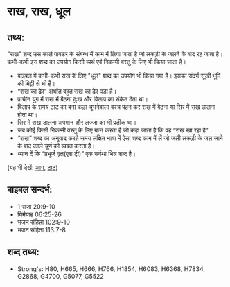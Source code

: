 # राख, राख, धूल #

## तथ्य: ##

“राख” शब्द उस काले पावडर के संबन्ध में काम में लिया जाता है जो लकड़ी के जलने के बाद रह जाता है। कभी-कभी इस शब्द का उपयोग किसी व्यर्थ एवं निकम्मी वस्तु के लिए भी किया जाता है।

* बाइबल में कभी-कभी राख के लिए "धूल" शब्द का उपयोग भी किया गया है। इसका संदर्भ सूखी भूमि की मिट्टी से भी है।
* “राख का ढेर” अर्थात बहुत राख का ढेर पड़ा है।
* प्राचीन युग में राख में बैठना दुःख और विलाप का संकेत देता था।
* विलाप के समय टाट का बना कड़ा चुभनेवाला वस्त्र पहन कर राख में बैठना या सिर में राख डालना होता था।
* सिर में राख डालना अपमान और लज्जा का भी प्रतीक था।
* जब कोई किसी निकम्मी वस्तु के लिए यत्न करता है जो कहा जाता है कि वह “राख खा रहा है”।
* “राख” शब्द का अनुवाद करते समय लक्षित भाषा में ऐसा शब्द काम में लें जो जली लकड़ी के जल जाने के बाद काले चूर्ण को व्यक्त करता है।
* ध्यान दें कि “प्रभूर्ज वृक्ष(एश ट्री)” एक सर्वथा भिन्न शब्द है।

(यह भी देखें: [आग](../fire.md), [टाट](../sackcloth.md))

## बाइबल सन्दर्भ: ##

* 1 राजा 20:9-10
* यिर्मयाह 06:25-26
* भजन संहिता 102:9-10
* भजन संहिता 113:7-8

## शब्द तथ्य: ##

* Strong's: H80, H665, H666, H766, H1854, H6083, H6368, H7834, G2868, G4700, G5077, G5522
